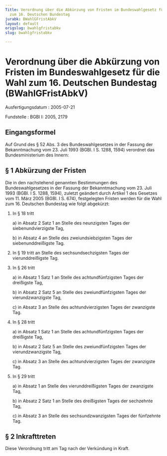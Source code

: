 ```yaml
---
Title: Verordnung über die Abkürzung von Fristen im Bundeswahlgesetz für die Wahl
  zum 16. Deutschen Bundestag
jurabk: BWahlGFristAbkV
layout: default
origslug: bwahlgfristabkv
slug: bwahlgfristabkv

---
```


# Verordnung über die Abkürzung von Fristen im Bundeswahlgesetz für die Wahl zum 16. Deutschen Bundestag (BWahlGFristAbkV)

Ausfertigungsdatum
:   2005-07-21

Fundstelle
:   BGBl I: 2005, 2179

## Eingangsformel

Auf Grund des § 52 Abs. 3 des Bundeswahlgesetzes in der Fassung der
Bekanntmachung vom 23. Juli 1993 (BGBl. I S. 1288, 1594) verordnet das
Bundesministerium des Innern:

## § 1 Abkürzung der Fristen

Die in den nachstehend genannten Bestimmungen des Bundeswahlgesetzes
in der Fassung der Bekanntmachung vom 23. Juli 1993 (BGBl. I S. 1288,
1594), zuletzt geändert durch Artikel 1 des Gesetzes vom 11. März 2005
(BGBl. I S. 674), festgelegten Fristen werden für die Wahl zum 16.
Deutschen Bundestag wie folgt abgekürzt:

1.  In § 18 tritt

    a)  in Absatz 2 Satz 1 an Stelle des neunzigsten Tages der
        siebenundvierzigste Tag,


    b)  in Absatz 4 an Stelle des zweiundsiebzigsten Tages der
        siebenunddreißigste Tag.





2.  In § 19 tritt an Stelle des sechsundsechzigsten Tages der
    vierunddreißigste Tag.


3.  In § 26 tritt

    a)  in Absatz 1 Satz 1 an Stelle des achtundfünfzigsten Tages der
        dreißigste Tag,


    b)  in Absatz 2 Satz 5 an Stelle des zweiundfünfzigsten Tages der
        vierundzwanzigste Tag,


    c)  in Absatz 3 an Stelle des achtundvierzigsten Tages der zwanzigste Tag.





4.  In § 28 tritt

    a)  in Absatz 1 Satz 1 an Stelle des achtundfünfzigsten Tages der
        dreißigste Tag,


    b)  in Absatz 2 Satz 5 an Stelle des zweiundfünfzigsten Tages der
        vierundzwanzigste Tag,


    c)  in Absatz 3 an Stelle des achtundvierzigsten Tages der zwanzigste Tag.





5.  In § 29 tritt

    a)  in Absatz 1 an Stelle des vierunddreißigsten Tages der zwanzigste Tag,


    b)  in Absatz 2 Satz 1 an Stelle des dreißigsten Tages der sechzehnte Tag,


    c)  in Absatz 3 an Stelle des sechsundzwanzigsten Tages der fünfzehnte
        Tag.

## § 2 Inkrafttreten

Diese Verordnung tritt am Tag nach der Verkündung in Kraft.

